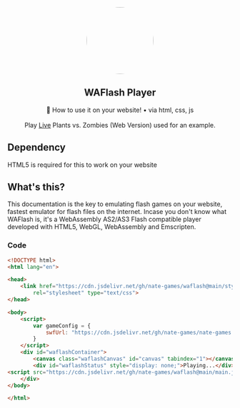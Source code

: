 <p align="center">
<kbd>
<a href="https://vidkidz.github.io/">
<img style="border-radius:50%" height="150px" src="https://vidkidz.github.io/waflash-og-image.png"></a>
</kbd>
</p>

<h2 align="center">WAFlash Player</h2>
<p align="center">📌 How to use it on your website! • via html, css, js <br><br> Play <a href="https://raw.githack.com/nate-games/waflash/main/code.html">Live</a> Plants vs. Zombies (Web Version) used for an example.</p>

## Dependency
HTML5 is required for this to work on your website
## What's this?
This documentation is the key to emulating flash games on your website, fastest emulator for flash files on the internet.
Incase you don't know what WAFlash is, it's a WebAssembly AS2/AS3 Flash compatible player developed with HTML5, WebGL, WebAssembly and Emscripten.

### Code
```html
<!DOCTYPE html>
<html lang="en">

<head>
    <link href="https://cdn.jsdelivr.net/gh/nate-games/waflash@main/style.css"
        rel="stylesheet" type="text/css">
</head>

<body>
    <script>
        var gameConfig = {
            swfUrl: "https://cdn.jsdelivr.net/gh/nate-games/nate-games.xyz@main/0/g/pvz/game/pvz.swf"
        }
    </script>
    <div id="waflashContainer">
        <canvas class="waflashCanvas" id="canvas" tabindex="1"></canvas>
        <div id="waflashStatus" style="display: none;">Playing...</div>
<script src="https://cdn.jsdelivr.net/gh/nate-games/waflash@main/main.js"  rossorigin="anonymous" type="module"></script>
    </div>
</body>

</html>
```
